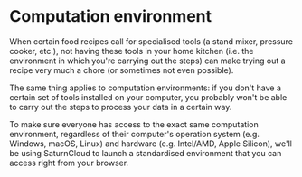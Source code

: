 ```{index} Computation environment
```
# Computation environment

When certain food recipes call for specialised tools (a stand mixer, pressure cooker, etc.), not having these tools in your home kitchen (i.e. the environment in which you're carrying out the steps) can make trying out a recipe very much a chore (or sometimes not even possible).

The same thing applies to computation environments: if you don't have a certain set of tools installed on your computer, you probably won't be able to carry out the steps to process your data in a certain way.

To make sure everyone has access to the exact same computation environment, regardless of their computer's operation system (e.g. Windows, macOS, Linux) and hardware (e.g. Intel/AMD, Apple Silicon), we'll be using SaturnCloud to launch a standardised environment that you can access right from your browser.

```{figure} computation-environments_edgar-castrejon-CX8ooha2yLA-unsplash.jpg
```
